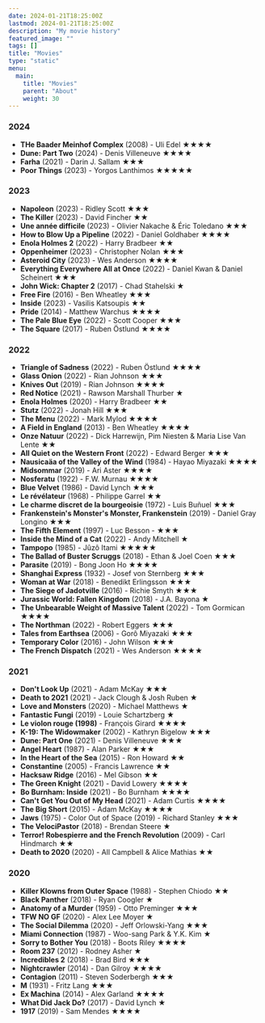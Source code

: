 ```yaml
---
date: 2024-01-21T18:25:00Z
lastmod: 2024-01-21T18:25:00Z
description: "My movie history"
featured_image: ""
tags: []
title: "Movies"
type: "static"
menu:
  main:
    title: "Movies"
    parent: "About"
    weight: 30
---
```

### 2024
- **THe Baader Meinhof Complex** (2008) - Uli Edel ★★★★
- **Dune: Part Two** (2024) - Denis Villeneuve ★★★★
- **Farha** (2021) - Darin J. Sallam ★★★
- **Poor Things** (2023) - Yorgos Lanthimos ★★★★★

### 2023
- **Napoleon** (2023) - Ridley Scott ★★★
- **The Killer** (2023) - David Fincher ★★
- **Une année difficile** (2023) - Olivier Nakache & Éric Toledano ★★★
- **How to Blow Up a Pipeline** (2022) - Daniel Goldhaber ★★★★
- **Enola Holmes 2** (2022) - Harry Bradbeer ★★
- **Oppenheimer** (2023) - Christopher Nolan ★★★
- **Asteroid City** (2023) - Wes Anderson ★★★★
- **Everything Everywhere All at Once** (2022) - Daniel Kwan & Daniel Scheinert ★★★
- **John Wick: Chapter 2** (2017) - Chad Stahelski ★
- **Free Fire** (2016) - Ben Wheatley ★★★
- **Inside** (2023) - Vasilis Katsoupis ★★
- **Pride** (2014) - Matthew Warchus ★★★★
- **The Pale Blue Eye** (2022) - Scott Cooper ★★★
- **The Square** (2017) - Ruben Östlund ★★★★

### 2022
- **Triangle of Sadness** (2022) - Ruben Östlund ★★★★
- **Glass Onion** (2022) - Rian Johnson ★★★
- **Knives Out** (2019) - Rian Johnson ★★★★
- **Red Notice** (2021) - Rawson Marshall Thurber ★
- **Enola Holmes** (2020) - Harry Bradbeer ★★
- **Stutz** (2022) - Jonah Hill ★★★
- **The Menu** (2022) - Mark Mylod ★★★★
- **A Field in England** (2013) - Ben Wheatley ★★★★
- **Onze Natuur** (2022) - Dick Harrewijn, Pim Niesten & Maria Lise Van Lente ★★
- **All Quiet on the Western Front** (2022) - Edward Berger ★★★
- **Nausicaäa of the Valley of the Wind** (1984) - Hayao Miyazaki ★★★★
- **Midsommar** (2019) - Ari Aster ★★★★
- **Nosferatu** (1922) - F.W. Murnau ★★★★
- **Blue Velvet** (1986) - David Lynch ★★★
- **Le révélateur** (1968) - Philippe Garrel ★★
- **Le charme discret de la bourgeoisie** (1972) - Luis Buñuel ★★★
- **Frankenstein's Monster's Monster, Frankenstein** (2019) - Daniel Gray Longino ★★★
- **The Fifth Element** (1997) - Luc Besson - ★★★
- **Inside the Mind of a Cat** (2022) - Andy Mitchell ★
- **Tampopo** (1985) - Jûzô Itami ★★★★★
- **The Ballad of Buster Scruggs** (2018) - Ethan & Joel Coen ★★★
- **Parasite** (2019) - Bong Joon Ho ★★★★
- **Shanghai Express** (1932) - Josef von Sternberg ★★★
- **Woman at War** (2018) - Benedikt Erlingsson ★★★
- **The Siege of Jadotville** (2016) - Richie Smyth ★★★
- **Jurassic World: Fallen Kingdom** (2018) - J.A. Bayona ★
- **The Unbearable Weight of Massive Talent** (2022) - Tom Gormican ★★★★
- **The Northman** (2022) - Robert Eggers ★★★
- **Tales from Earthsea** (2006) - Gorô Miyazaki ★★★
- **Temporary Color** (2016) - John Wilson ★★★
- **The French Dispatch** (2021) - Wes Anderson ★★★★

### 2021
- **Don't Look Up** (2021) - Adam McKay ★★★
- **Death to 2021** (2021) - Jack Clough & Josh Ruben ★
- **Love and Monsters** (2020) - Michael Matthews ★
- **Fantastic Fungi** (2019) - Louie Schartzberg ★
- **Le violon rouge (1998)** - François Girard ★★★★
- **K-19: The Widowmaker** (2002) - Kathryn Bigelow ★★★
- **Dune: Part One** (2021) - Denis Villeneuve ★★★
- **Angel Heart** (1987) - Alan Parker ★★★
- **In the Heart of the Sea** (2015) - Ron Howard ★★
- **Constantine** (2005) - Francis Lawrence ★★
- **Hacksaw Ridge** (2016) - Mel Gibson ★★
- **The Green Knight** (2021) - David Lowery ★★★★
- **Bo Burnham: Inside** (2021) - Bo Burnham ★★★★
- **Can't Get You Out of My Head** (2021) - Adam Curtis ★★★★
- **The Big Short** (2015) - Adam McKay ★★★★
- **Jaws** (1975) - Color Out of Space (2019) - Richard Stanley ★★★
- **The VelociPastor** (2018) - Brendan Steere ★
- **Terror! Robespierre and the French Revolution** (2009) - Carl Hindmarch ★★
- **Death to 2020** (2020) - All Campbell & Alice Mathias ★★

### 2020
- **Killer Klowns from Outer Space** (1988) - Stephen Chiodo ★★
- **Black Panther** (2018) - Ryan Coogler ★
- **Anatomy of a Murder** (1959) - Otto Preminger ★★★
- **TFW NO GF** (2020) - Alex Lee Moyer ★
- **The Social Dilemma** (2020) - Jeff Orlowski-Yang ★★★
- **Miami Connection** (1987) - Woo-sang Park & Y.K. Kim ★
- **Sorry to Bother You** (2018) - Boots Riley ★★★★
- **Room 237** (2012) - Rodney Asher ★
- **Incredibles 2** (2018) - Brad Bird ★★★
- **Nightcrawler** (2014) - Dan Gilroy ★★★★
- **Contagion** (2011) - Steven Soderbergh ★★★
- **M** (1931) - Fritz Lang ★★★
- **Ex Machina** (2014) - Alex Garland ★★★★
- **What Did Jack Do?** (2017) - David Lynch ★
- **1917** (2019) - Sam Mendes ★★★★
